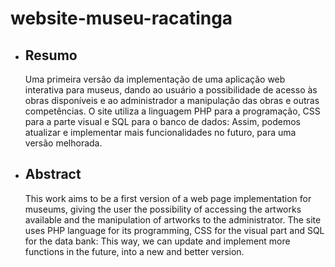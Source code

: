 # website-museu-racatinga

* <h2>Resumo</h2> Uma primeira versão da implementação de uma aplicação web interativa para museus, dando ao usuário a possibilidade de acesso às obras disponíveis e ao administrador a manipulação das obras e outras competências. O site utiliza a linguagem PHP para a programação, CSS para a parte visual e SQL para o banco de dados: Assim, podemos atualizar e implementar mais funcionalidades no futuro, para uma versão melhorada.

* <h2>Abstract</h2> This work aims to be a first version of a web page implementation for museums, giving the user the possibility of accessing the artworks available and the manipulation of artworks to the administrator. The site uses PHP language for its programming, CSS for the visual part and SQL for the data bank: This way, we can update and implement more functions in the future, into a new and better version.

